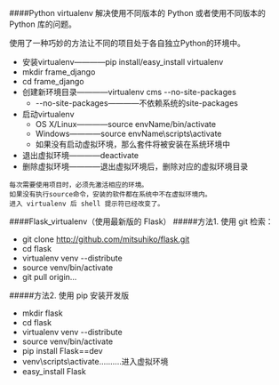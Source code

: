 ####Python virtualenv
解决使用不同版本的 Python 或者使用不同版本的Python 库的问题。

使用了一种巧妙的方法让不同的项目处于各自独立Python的环境中。

- 安装virtualenv————pip install/easy_install virtualenv
- mkdir frame_django
- cd frame_django
- 创建新环境目录————virtualenv cms  --no-site-packages
    + --no-site-packages————不依赖系统的site-packages
- 启动virtualenv
    + OS X/Linux————source envName/bin/activate
    + Windows————source envName\scripts\activate
    + 如果没有启动虚拟环境，那么套件将被安装在系统环境中
- 退出虚拟环境————deactivate
- 删除虚拟环境————退出虚拟环境后，删除对应的虚拟环境目录

```
每次需要使用项目时，必须先激活相应的环境。
如果没有执行source命令，安装的软件都在系统中不在虚拟环境内。
进入 virtualenv 后 shell 提示符已经改变了。
```

####Flask_virtualenv（使用最新版的 Flask）
#####方法1. 使用 git 检索：
- git clone http://github.com/mitsuhiko/flask.git
- cd flask
- virtualenv venv --distribute
- source venv/bin/activate
- git pull origin...

#####方法2. 使用 pip 安装开发版
- mkdir flask
- cd flask
- virtualenv venv --distribute
- source venv/bin/activate
- pip install Flask==dev
- venv\scripts\activate..........进入虚拟环境
- easy_install Flask
